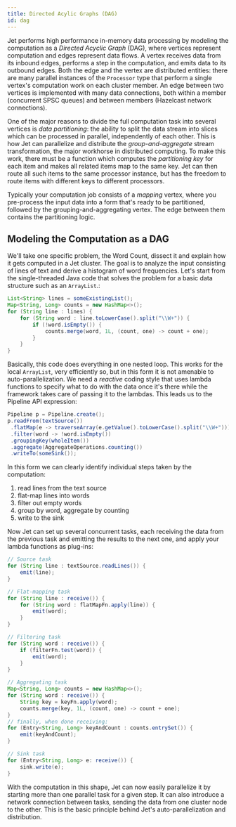 ```yaml
---
title: Directed Acylic Graphs (DAG)
id: dag
---
```


Jet performs high performance in-memory data processing by modeling the
computation as a _Directed Acyclic Graph_ (DAG), where vertices
represent computation and edges represent data flows. A vertex receives
data from its inbound edges, performs a step in the computation, and
emits data to its outbound edges. Both the edge and the vertex are
distributed entities: there are many parallel instances of the
`Processor` type that perform a single vertex's computation work on
each cluster member. An edge between two vertices is implemented with
many data connections, both within a member (concurrent SPSC queues) and
between members (Hazelcast network connections).

One of the major reasons to divide the full computation task into
several vertices is _data partitioning_: the ability to split the data
stream into slices which can be processed in parallel, independently of
each other. This is how Jet can parallelize and distribute the
_group-and-aggregate_ stream transformation, the major workhorse in
distributed computing. To make this work, there must be a function which
computes the _partitioning key_ for each item and makes all related
items map to the same key. Jet can then route all such items to the same
processor instance, but has the freedom to route items with different
keys to different processors.

Typically your computation job consists of a _mapping_ vertex, where you
pre-process the input data into a form that's ready to be partitioned,
followed by the grouping-and-aggregating vertex. The edge between them
contains the partitioning logic.

## Modeling the Computation as a DAG

We'll take one specific problem, the Word Count, dissect it and explain
how it gets computed in a Jet cluster. The goal is to analyze the input
consisting of lines of text and derive a histogram of word frequencies.
Let's start from the single-threaded Java code that solves the problem
for a basic data structure such as an
`ArrayList`.:

```java
List<String> lines = someExistingList();
Map<String, Long> counts = new HashMap<>();
for (String line : lines) {
    for (String word : line.toLowerCase().split("\\W+")) {
        if (!word.isEmpty()) {
            counts.merge(word, 1L, (count, one) -> count + one);
        }
    }
}
```

Basically, this code does everything in one nested loop. This works for
the local `ArrayList`, very efficiently so, but in this form it is not
amenable to auto-parallelization. We need a _reactive_ coding style that
uses lambda functions to specify what to do with the data once it's
there while the framework takes care of passing it to the lambdas. This
leads us to the Pipeline API expression:

```java
Pipeline p = Pipeline.create();
p.readFrom(textSource())
 .flatMap(e -> traverseArray(e.getValue().toLowerCase().split("\\W+")))
 .filter(word -> !word.isEmpty())
 .groupingKey(wholeItem())
 .aggregate(AggregateOperations.counting())
 .writeTo(someSink());
```

In this form we can clearly identify individual steps taken by the
computation:
1. read lines from the text source
2. flat-map lines into words
3. filter out empty words
4. group by word, aggregate by counting
5. write to the sink

Now Jet can set up several concurrent tasks, each receiving the data
from the previous task and emitting the results to the next one, and
apply your lambda functions as plug-ins:

```java
// Source task
for (String line : textSource.readLines()) {
    emit(line);
}
```

```java
// Flat-mapping task
for (String line : receive()) {
    for (String word : flatMapFn.apply(line)) {
        emit(word);
    }
}
```

```java
// Filtering task
for (String word : receive()) {
    if (filterFn.test(word)) {
        emit(word);
    }
}
```

```java
// Aggregating task
Map<String, Long> counts = new HashMap<>();
for (String word : receive()) {
    String key = keyFn.apply(word);
    counts.merge(key, 1L, (count, one) -> count + one);
}
// finally, when done receiving:
for (Entry<String, Long> keyAndCount : counts.entrySet()) {
    emit(keyAndCount);
}
```

```java
// Sink task
for (Entry<String, Long> e: receive()) {
    sink.write(e);
}
```

With the computation in this shape, Jet can now easily parallelize it by
starting more than one parallel task for a given step. It can also
introduce a network connection between tasks, sending the data from one
cluster node to the other. This is the basic principle behind Jet's
auto-parallelization and distribution.
